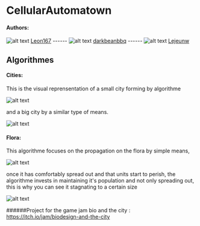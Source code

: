 # CellularAutomatown
#### Authors:
![alt text](https://avatars2.githubusercontent.com/u/2514652?v=3&s=40 "icon") [Leon167](https://github.com/leon196) ------ ![alt text](https://avatars0.githubusercontent.com/u/2822148?v=3&s=40 "icon") [darkbeanbbq](https://github.com/darkbeanbbq) ------ ![alt text](https://avatars2.githubusercontent.com/u/12818663?v=3&s=40 "icon")  [Lejeunw](https://github.com/lejeunw)

## Algorithmes
#### Cities:
This is the visual reprensentation of a small city forming by algorithme

![alt text](https://cdn.discordapp.com/attachments/148910712981422080/195679740705767425/city_algo_v2_smaller_slower.gif "Small city Algorithme")


and a big city by a similar type of means.


![alt text](https://cdn.discordapp.com/attachments/148910712981422080/195679209669001217/city_algo_v1.gif "Big city Algorithme (ie: Paris)")


#### Flora:
This algorithme focuses on the propagation on the flora by simple means,


![alt text](https://cdn.discordapp.com/attachments/148910712981422080/195679875590258690/algo1-start_long.gif "Flora growth (occupy space)")


once it has comfortably spread out and that units start to perish, the algorithme invests in maintaining it's population and not only spreading out, this is why you can see it stagnating to a certain size


![alt text](https://cdn.discordapp.com/attachments/148910712981422080/195694597735841793/Algo1-fullstagnant.gif "Flora maintain survive")


######Project for the game jam bio and the city : https://itch.io/jam/biodesign-and-the-city
